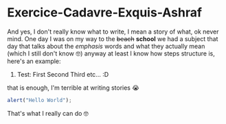 # Exercice-Cadavre-Exquis-Ashraf
And yes, I don't really know what to write, I mean a story of what, ok never mind.
One day I was on my way to the ~~beach~~ **school** we had a subject that day that talks about the *emphasis* words and what they actually mean (which I still don't know 🤓)
anyway at least I know how steps structure is, here's an example:
1. Test:
		First
		Second
		Third
		etc... :D

that is enough, I'm terrible at writing stories 😭

```javascript
alert("Hello World");
```
That's what I really can do 🤓
